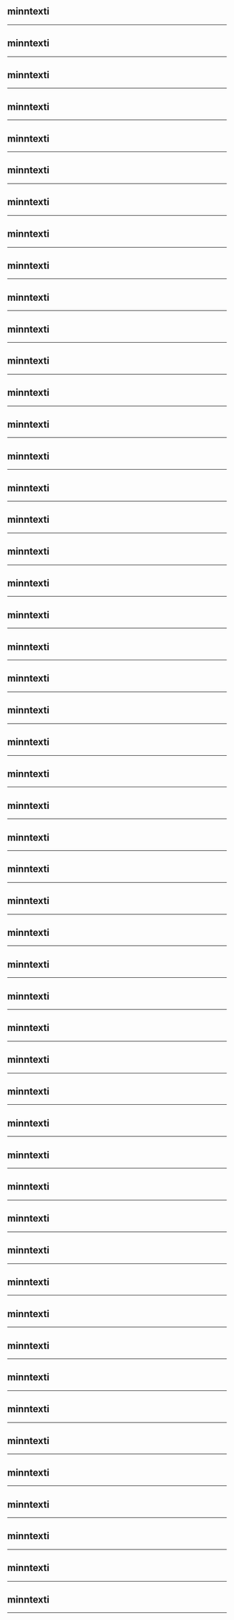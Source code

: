 <!-- .slide: data-background="https://raw.githubusercontent.com/harkanatta/asbjarnarvotn21/main/minnimyndir/IMG_2590.JPEG"data-background-size="contain" -->
<span>

<h2>
minntexti
</h2>
<!-- .element: class="fragment" data-fragment-index="1" --></span>

---

<!-- .slide: data-background="https://raw.githubusercontent.com/harkanatta/asbjarnarvotn21/main/minnimyndir/IMG_2596.JPEG"data-background-size="contain" -->
<span>

<h2>
minntexti
</h2>
<!-- .element: class="fragment" data-fragment-index="1" --></span>

---

<!-- .slide: data-background="https://raw.githubusercontent.com/harkanatta/asbjarnarvotn21/main/minnimyndir/IMG_2597.JPEG"data-background-size="contain" -->
<span>

<h2>
minntexti
</h2>
<!-- .element: class="fragment" data-fragment-index="1" --></span>

---

<!-- .slide: data-background="https://raw.githubusercontent.com/harkanatta/asbjarnarvotn21/main/minnimyndir/IMG_2600.JPEG"data-background-size="contain" -->
<span>

<h2>
minntexti
</h2>
<!-- .element: class="fragment" data-fragment-index="1" --></span>

---

<!-- .slide: data-background="https://raw.githubusercontent.com/harkanatta/asbjarnarvotn21/main/minnimyndir/IMG_2602.JPEG"data-background-size="contain" -->
<span>

<h2>
minntexti
</h2>
<!-- .element: class="fragment" data-fragment-index="1" --></span>

---

<!-- .slide: data-background="https://raw.githubusercontent.com/harkanatta/asbjarnarvotn21/main/minnimyndir/IMG_2605.JPEG"data-background-size="contain" -->
<span>

<h2>
minntexti
</h2>
<!-- .element: class="fragment" data-fragment-index="1" --></span>

---

<!-- .slide: data-background="https://raw.githubusercontent.com/harkanatta/asbjarnarvotn21/main/minnimyndir/IMG_2606.JPEG"data-background-size="contain" -->
<span>

<h2>
minntexti
</h2>
<!-- .element: class="fragment" data-fragment-index="1" --></span>

---

<!-- .slide: data-background="https://raw.githubusercontent.com/harkanatta/asbjarnarvotn21/main/minnimyndir/IMG_2607.JPEG"data-background-size="contain" -->
<span>

<h2>
minntexti
</h2>
<!-- .element: class="fragment" data-fragment-index="1" --></span>

---

<!-- .slide: data-background="https://raw.githubusercontent.com/harkanatta/asbjarnarvotn21/main/minnimyndir/IMG_2611.JPEG"data-background-size="contain" -->
<span>

<h2>
minntexti
</h2>
<!-- .element: class="fragment" data-fragment-index="1" --></span>

---

<!-- .slide: data-background="https://raw.githubusercontent.com/harkanatta/asbjarnarvotn21/main/minnimyndir/IMG_2613.JPEG"data-background-size="contain" -->
<span>

<h2>
minntexti
</h2>
<!-- .element: class="fragment" data-fragment-index="1" --></span>

---

<!-- .slide: data-background="https://raw.githubusercontent.com/harkanatta/asbjarnarvotn21/main/minnimyndir/IMG_2618.JPEG"data-background-size="contain" -->
<span>

<h2>
minntexti
</h2>
<!-- .element: class="fragment" data-fragment-index="1" --></span>

---

<!-- .slide: data-background="https://raw.githubusercontent.com/harkanatta/asbjarnarvotn21/main/minnimyndir/IMG_2619.JPEG"data-background-size="contain" -->
<span>

<h2>
minntexti
</h2>
<!-- .element: class="fragment" data-fragment-index="1" --></span>

---

<!-- .slide: data-background="https://raw.githubusercontent.com/harkanatta/asbjarnarvotn21/main/minnimyndir/IMG_2621.JPEG"data-background-size="contain" -->
<span>

<h2>
minntexti
</h2>
<!-- .element: class="fragment" data-fragment-index="1" --></span>

---

<!-- .slide: data-background="https://raw.githubusercontent.com/harkanatta/asbjarnarvotn21/main/minnimyndir/IMG_2622.JPEG"data-background-size="contain" -->
<span>

<h2>
minntexti
</h2>
<!-- .element: class="fragment" data-fragment-index="1" --></span>

---

<!-- .slide: data-background="https://raw.githubusercontent.com/harkanatta/asbjarnarvotn21/main/minnimyndir/IMG_2624.JPEG"data-background-size="contain" -->
<span>

<h2>
minntexti
</h2>
<!-- .element: class="fragment" data-fragment-index="1" --></span>

---

<!-- .slide: data-background="https://raw.githubusercontent.com/harkanatta/asbjarnarvotn21/main/minnimyndir/IMG_2625.JPEG"data-background-size="contain" -->
<span>

<h2>
minntexti
</h2>
<!-- .element: class="fragment" data-fragment-index="1" --></span>

---

<!-- .slide: data-background="https://raw.githubusercontent.com/harkanatta/asbjarnarvotn21/main/minnimyndir/IMG_2626.JPEG"data-background-size="contain" -->
<span>

<h2>
minntexti
</h2>
<!-- .element: class="fragment" data-fragment-index="1" --></span>

---

<!-- .slide: data-background="https://raw.githubusercontent.com/harkanatta/asbjarnarvotn21/main/minnimyndir/IMG_2627.JPEG"data-background-size="contain" -->
<span>

<h2>
minntexti
</h2>
<!-- .element: class="fragment" data-fragment-index="1" --></span>

---

<!-- .slide: data-background="https://raw.githubusercontent.com/harkanatta/asbjarnarvotn21/main/minnimyndir/IMG_2628.JPEG"data-background-size="contain" -->
<span>

<h2>
minntexti
</h2>
<!-- .element: class="fragment" data-fragment-index="1" --></span>

---

<!-- .slide: data-background="https://raw.githubusercontent.com/harkanatta/asbjarnarvotn21/main/minnimyndir/IMG_2629.JPEG"data-background-size="contain" -->
<span>

<h2>
minntexti
</h2>
<!-- .element: class="fragment" data-fragment-index="1" --></span>

---

<!-- .slide: data-background="https://raw.githubusercontent.com/harkanatta/asbjarnarvotn21/main/minnimyndir/IMG_2630.JPEG"data-background-size="contain" -->
<span>

<h2>
minntexti
</h2>
<!-- .element: class="fragment" data-fragment-index="1" --></span>

---

<!-- .slide: data-background="https://raw.githubusercontent.com/harkanatta/asbjarnarvotn21/main/minnimyndir/IMG_2631.JPEG"data-background-size="contain" -->
<span>

<h2>
minntexti
</h2>
<!-- .element: class="fragment" data-fragment-index="1" --></span>

---

<!-- .slide: data-background="https://raw.githubusercontent.com/harkanatta/asbjarnarvotn21/main/minnimyndir/IMG_2633.JPEG"data-background-size="contain" -->
<span>

<h2>
minntexti
</h2>
<!-- .element: class="fragment" data-fragment-index="1" --></span>

---

<!-- .slide: data-background="https://raw.githubusercontent.com/harkanatta/asbjarnarvotn21/main/minnimyndir/IMG_2634.JPEG"data-background-size="contain" -->
<span>

<h2>
minntexti
</h2>
<!-- .element: class="fragment" data-fragment-index="1" --></span>

---

<!-- .slide: data-background="https://raw.githubusercontent.com/harkanatta/asbjarnarvotn21/main/minnimyndir/IMG_2635.JPEG"data-background-size="contain" -->
<span>

<h2>
minntexti
</h2>
<!-- .element: class="fragment" data-fragment-index="1" --></span>

---

<!-- .slide: data-background="https://raw.githubusercontent.com/harkanatta/asbjarnarvotn21/main/minnimyndir/IMG_2636.JPEG"data-background-size="contain" -->
<span>

<h2>
minntexti
</h2>
<!-- .element: class="fragment" data-fragment-index="1" --></span>

---

<!-- .slide: data-background="https://raw.githubusercontent.com/harkanatta/asbjarnarvotn21/main/minnimyndir/IMG_2637.JPEG"data-background-size="contain" -->
<span>

<h2>
minntexti
</h2>
<!-- .element: class="fragment" data-fragment-index="1" --></span>

---

<!-- .slide: data-background="https://raw.githubusercontent.com/harkanatta/asbjarnarvotn21/main/minnimyndir/IMG_2638.JPEG"data-background-size="contain" -->
<span>

<h2>
minntexti
</h2>
<!-- .element: class="fragment" data-fragment-index="1" --></span>

---

<!-- .slide: data-background="https://raw.githubusercontent.com/harkanatta/asbjarnarvotn21/main/minnimyndir/IMG_2639.JPEG"data-background-size="contain" -->
<span>

<h2>
minntexti
</h2>
<!-- .element: class="fragment" data-fragment-index="1" --></span>

---

<!-- .slide: data-background="https://raw.githubusercontent.com/harkanatta/asbjarnarvotn21/main/minnimyndir/IMG_2641.JPEG"data-background-size="contain" -->
<span>

<h2>
minntexti
</h2>
<!-- .element: class="fragment" data-fragment-index="1" --></span>

---

<!-- .slide: data-background="https://raw.githubusercontent.com/harkanatta/asbjarnarvotn21/main/minnimyndir/IMG_2642.JPEG"data-background-size="contain" -->
<span>

<h2>
minntexti
</h2>
<!-- .element: class="fragment" data-fragment-index="1" --></span>

---

<!-- .slide: data-background="https://raw.githubusercontent.com/harkanatta/asbjarnarvotn21/main/minnimyndir/IMG_2643.JPEG"data-background-size="contain" -->
<span>

<h2>
minntexti
</h2>
<!-- .element: class="fragment" data-fragment-index="1" --></span>

---

<!-- .slide: data-background="https://raw.githubusercontent.com/harkanatta/asbjarnarvotn21/main/minnimyndir/IMG_5064.JPEG"data-background-size="contain" -->
<span>

<h2>
minntexti
</h2>
<!-- .element: class="fragment" data-fragment-index="1" --></span>

---

<!-- .slide: data-background="https://raw.githubusercontent.com/harkanatta/asbjarnarvotn21/main/minnimyndir/IMG_5065.JPEG"data-background-size="contain" -->
<span>

<h2>
minntexti
</h2>
<!-- .element: class="fragment" data-fragment-index="1" --></span>

---

<!-- .slide: data-background="https://raw.githubusercontent.com/harkanatta/asbjarnarvotn21/main/minnimyndir/IMG_5066.JPEG"data-background-size="contain" -->
<span>

<h2>
minntexti
</h2>
<!-- .element: class="fragment" data-fragment-index="1" --></span>

---

<!-- .slide: data-background="https://raw.githubusercontent.com/harkanatta/asbjarnarvotn21/main/minnimyndir/IMG_5067.JPEG"data-background-size="contain" -->
<span>

<h2>
minntexti
</h2>
<!-- .element: class="fragment" data-fragment-index="1" --></span>

---

<!-- .slide: data-background="https://raw.githubusercontent.com/harkanatta/asbjarnarvotn21/main/minnimyndir/IMG_5068.JPEG"data-background-size="contain" -->
<span>

<h2>
minntexti
</h2>
<!-- .element: class="fragment" data-fragment-index="1" --></span>

---

<!-- .slide: data-background="https://raw.githubusercontent.com/harkanatta/asbjarnarvotn21/main/minnimyndir/IMG_5069.JPEG"data-background-size="contain" -->
<span>

<h2>
minntexti
</h2>
<!-- .element: class="fragment" data-fragment-index="1" --></span>

---

<!-- .slide: data-background="https://raw.githubusercontent.com/harkanatta/asbjarnarvotn21/main/minnimyndir/IMG_5070.JPEG"data-background-size="contain" -->
<span>

<h2>
minntexti
</h2>
<!-- .element: class="fragment" data-fragment-index="1" --></span>

---

<!-- .slide: data-background="https://raw.githubusercontent.com/harkanatta/asbjarnarvotn21/main/minnimyndir/IMG_5071.JPEG"data-background-size="contain" -->
<span>

<h2>
minntexti
</h2>
<!-- .element: class="fragment" data-fragment-index="1" --></span>

---

<!-- .slide: data-background="https://raw.githubusercontent.com/harkanatta/asbjarnarvotn21/main/minnimyndir/IMG_5073.JPEG"data-background-size="contain" -->
<span>

<h2>
minntexti
</h2>
<!-- .element: class="fragment" data-fragment-index="1" --></span>

---

<!-- .slide: data-background="https://raw.githubusercontent.com/harkanatta/asbjarnarvotn21/main/minnimyndir/IMG_5074.JPEG"data-background-size="contain" -->
<span>

<h2>
minntexti
</h2>
<!-- .element: class="fragment" data-fragment-index="1" --></span>

---

<!-- .slide: data-background="https://raw.githubusercontent.com/harkanatta/asbjarnarvotn21/main/minnimyndir/IMG_5075.JPEG"data-background-size="contain" -->
<span>

<h2>
minntexti
</h2>
<!-- .element: class="fragment" data-fragment-index="1" --></span>

---

<!-- .slide: data-background="https://raw.githubusercontent.com/harkanatta/asbjarnarvotn21/main/minnimyndir/IMG_5076.JPEG"data-background-size="contain" -->
<span>

<h2>
minntexti
</h2>
<!-- .element: class="fragment" data-fragment-index="1" --></span>

---

<!-- .slide: data-background="https://raw.githubusercontent.com/harkanatta/asbjarnarvotn21/main/minnimyndir/IMG_5077.JPEG"data-background-size="contain" -->
<span>

<h2>
minntexti
</h2>
<!-- .element: class="fragment" data-fragment-index="1" --></span>

---

<!-- .slide: data-background="https://raw.githubusercontent.com/harkanatta/asbjarnarvotn21/main/minnimyndir/IMG_5078.JPEG"data-background-size="contain" -->
<span>

<h2>
minntexti
</h2>
<!-- .element: class="fragment" data-fragment-index="1" --></span>

---

<!-- .slide: data-background="https://raw.githubusercontent.com/harkanatta/asbjarnarvotn21/main/minnimyndir/IMG_5079.JPEG"data-background-size="contain" -->
<span>

<h2>
minntexti
</h2>
<!-- .element: class="fragment" data-fragment-index="1" --></span>

---

<!-- .slide: data-background="https://raw.githubusercontent.com/harkanatta/asbjarnarvotn21/main/minnimyndir/IMG_5080.JPEG"data-background-size="contain" -->
<span>

<h2>
minntexti
</h2>
<!-- .element: class="fragment" data-fragment-index="1" --></span>

---

<!-- .slide: data-background="https://raw.githubusercontent.com/harkanatta/asbjarnarvotn21/main/minnimyndir/IMG_5081.JPEG"data-background-size="contain" -->
<span>

<h2>
minntexti
</h2>
<!-- .element: class="fragment" data-fragment-index="1" --></span>

---

<!-- .slide: data-background="https://raw.githubusercontent.com/harkanatta/asbjarnarvotn21/main/minnimyndir/IMG_5082.JPEG"data-background-size="contain" -->
<span>

<h2>
minntexti
</h2>
<!-- .element: class="fragment" data-fragment-index="1" --></span>

---

<!-- .slide: data-background="https://raw.githubusercontent.com/harkanatta/asbjarnarvotn21/main/minnimyndir/IMG_5083.JPEG"data-background-size="contain" -->
<span>

<h2>
minntexti
</h2>
<!-- .element: class="fragment" data-fragment-index="1" --></span>

---

